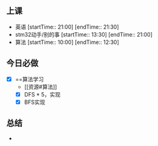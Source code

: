 ## 上课
-  英语 [startTime:: 21:00]  [endTime:: 21:30]
-  stm32动手/别的事 [startTime:: 13:30]  [endTime:: 21:00]
-  算法 [startTime:: 10:00]  [endTime:: 12:30]
## 今日必做
* [x] ==算法学习
	* [[资源#算法]]
	* [x] DFS * 5，实现
	* [x] BFS实现
## 总结
* 